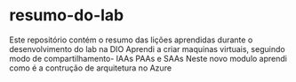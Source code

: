 # resumo-do-lab
Este repositório contém o resumo das lições aprendidas durante o desenvolvimento do lab na DIO
Aprendi a criar maquinas virtuais, seguindo modo de compartilhamento- IAAs PAAs e SAAs
Neste novo modulo aprendi como é a contrução de arquitetura no Azure
